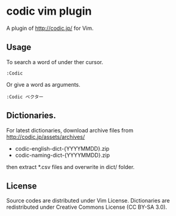# codic vim plugin

A plugin of http://codic.jp/ for Vim.

## Usage

To search a word of under ther cursor.

```
:Codic
```

Or give a word as arguments.

```
:Codic ベクター
```

## Dictionaries.

For latest dictionaries, download archive files from
http://codic.jp/assets/archives/

*   codic-english-dict-{YYYYMMDD}.zip
*   codic-naming-dict-{YYYYMMDD}.zip

then extract *.csv files and overwrite in dict/ folder.

## License

Source codes are distributed under Vim License.
Dictionaries are redistributed under Creative Commons License (CC BY-SA 3.0).

